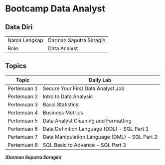 # Bootcamp Data Analyst

## Data Diri
|  |  |
|--|--|
| Nama Lengkap | Darman Saputra Saragih |
| Role | Data Analyst |

## Topics

| Topic | Daily Lab |
|--|--|
| Pertemuan 1 | Secure Your First Data Analyst Job|
| Pertemuan 2 | Intro to Data Analysis |
| Pertemuan 3 | Basic Statistics|
| Pertemuan 4 | Business Metrics |
| Pertemuan 5 | Data Analyst Cleaning and Formatting |
| Pertemuan 6 | Data Definition Language (DDL) - SQL Part 1 |
| Pertemuan 7 | Data Manipulation Language (DML) - SQL Part 2 |
| Pertemuan 8 | SQL Basic to Advance - SQL Part 3 |

***(Darman Saputra Saragih)***
